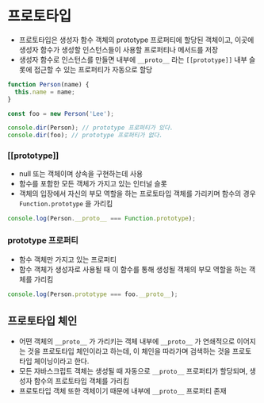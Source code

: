 # 프로토타입

- 프로토타입은 생성자 함수 객체의 prototype 프로퍼티에 할당된 객체이고, 이곳에 생성자 함수가 생성할 인스턴스들이 사용할 프로퍼티나 메서드를 저장
- 생성자 함수로 인스턴스를 만들면 내부에 `__proto__` 라는 `[[prototype]]` 내부 슬롯에 접근할 수 있는 프로퍼티가 자동으로 할당

```jsx
function Person(name) {
  this.name = name;
}

const foo = new Person('Lee');

console.dir(Person); // prototype 프로퍼티가 있다.
console.dir(foo); // prototype 프로퍼티가 없다.
```

### [[prototype]]

- null 또는 객체이며 상속을 구현하는데 사용
- 함수를 포함한 모든 객체가 가지고 있는 인터널 슬롯
- 객체의 입장에서 자신의 부모 역할을 하는 프로토타입 객체를 가리키며 함수의 경우 `Function.prototype` 을 가리킴

```jsx
console.log(Person.__proto__ === Function.prototype);
```

### prototype 프로퍼티

- 함수 객체만 가지고 있는 프로퍼티
- 함수 객체가 생성자로 사용될 때 이 함수를 통해 생성될 객체의 부모 역할을 하는 객체를 가리킴

```jsx
console.log(Person.prototype === foo.__proto__);
```

## 프로토타입 체인

- 어떤 객체의 `__proto__` 가 가리키는 객체 내부에 `__proto__` 가 연쇄적으로 이어지는 것을 프로토타입 체인이라고 하는데, 이 체인을 따라가며 검색하는 것을 프로토타입 체이닝이라고 한다.
- 모든 자바스크립트 객체는 생성될 때 자동으로 `__proto__` 프로퍼티가 할당되며, 생성자 함수의 프로토타입 객체를 가리킴
- 프로토타입 객체 또한 객체이기 때문에 내부에 `__proto__` 프로퍼티 존재
